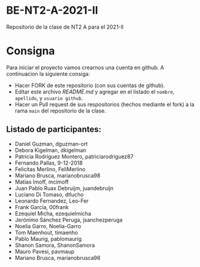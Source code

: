# BE-NT2-A-2021-II
Repositorio de la clase de NT2 A para el 2021-II

# Consigna 

Para iniciar el proyecto vamos crearnos una cuenta en github. A continuacion la siguiente consiga:

- Hacer FORK de este repositorio (con sus cuentas de github).
- Editar este archivo *README.md* y agregar en el listado el `nombre`, `apellido`, y `usuario github`.
- Hacer un Pull request de sus respositorios (hechos mediante el fork) a la rama `main` del repositorio de la clase.

## Listado de participantes:

- Daniel Guzman, dguzman-ort
- Debora Kigelman, dkigelman
- Patricia Rodríguez Montero, patriciarodriguez87
- Fernando Pallas, 9-12-2018
- Felicitas Merlino, FeliMerlino
- Mariano Brusca, marianobrusca98
- Matias Imoff, mcimoff
- Juan Pablo Ruax Debruijm, juandebruijn
- Luciano Di Tomaso, dtlucho
- Leonardo Fernandez, Leo-Fer
- Frank García, 00frank
- Ezequiel Micha, ezequielmicha
- Jerónimo Sánchez Peruga, jsanchezperuga
- Noelia Garro, Noelia-Garro
- Tom Maenhout, timaenho
- Pablo Maurig, pablomaurig
- Shanon Samora, ShanonSamora
- Mauro Pavesi, pavmaup
- Mariano Brusca, marianobrusca98
